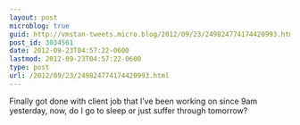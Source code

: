```yaml
---
layout: post
microblog: true
guid: http://vmstan-tweets.micro.blog/2012/09/23/249824774174420993.html
post_id: 3034561
date: 2012-09-23T04:57:22-0600
lastmod: 2012-09-23T04:57:22-0600
type: post
url: /2012/09/23/249824774174420993.html
---
```

Finally got done with client job that I’ve been working on since 9am yesterday, now, do I go to sleep or just suffer through tomorrow?
